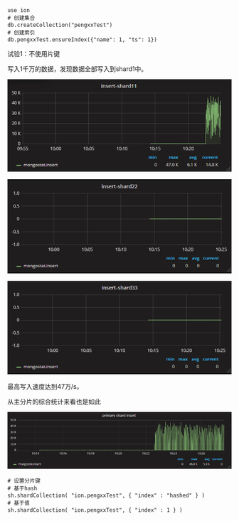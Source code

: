 ```shell
use ion
# 创建集合
db.createCollection("pengxxTest")
# 创建索引
db.pengxxTest.ensureIndex({"name": 1, "ts": 1})
```

试验1：不使用片键

写入1千万的数据，发现数据全部写入到shard1中。

![1550456706780](assets/1550456706780.png)

![1550456715176](assets/1550456715176.png)

![1550456725008](assets/1550456725008.png)

最高写入速度达到47万/s。

从主分片的综合统计来看也是如此

![1550456886528](assets/1550456886528.png)



```shell
# 设置分片键
# 基于hash
sh.shardCollection( "ion.pengxxTest", { "index" : "hashed" } )
# 基于值
sh.shardCollection( "ion.pengxxTest", { "index" : 1 } )
```

